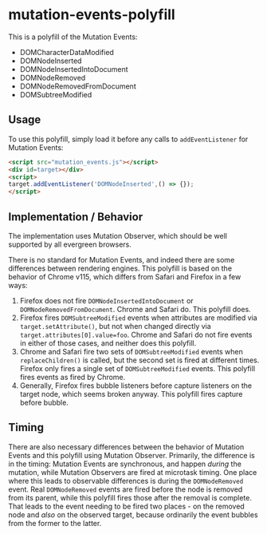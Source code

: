 # mutation-events-polyfill

This is a polyfill of the Mutation Events:
  - DOMCharacterDataModified
  - DOMNodeInserted
  - DOMNodeInsertedIntoDocument
  - DOMNodeRemoved
  - DOMNodeRemovedFromDocument
  - DOMSubtreeModified

## Usage
To use this polyfill, simply load it before any calls to `addEventListener`
for Mutation Events:

  ```html
  <script src="mutation_events.js"></script>
  <div id=target></div>
  <script>
  target.addEventListener('DOMNodeInserted',() => {});
  </script>
  ```

## Implementation / Behavior
The implementation uses Mutation Observer, which should be well supported
by all evergreen browsers.

There is no standard for Mutation Events, and indeed there are some
differences between rendering engines. This polyfill is based on the
behavior of Chrome v115, which differs from Safari and Firefox in a
few ways:
  1. Firefox does not fire `DOMNodeInsertedIntoDocument` or
     `DOMNodeRemovedFromDocument`. Chrome and Safari do. This polyfill does.
  2. Firefox fires `DOMSubtreeModified` events when attributes are modified
     via `target.setAttribute()`, but not when changed directly via
     `target.attributes[0].value=foo`. Chrome and Safari do not fire events
     in either of those cases, and neither does this polyfill.
  3. Chrome and Safari fire two sets of `DOMSubtreeModified` events when
     `replaceChildren()` is called, but the second set is fired at different
     times. Firefox only fires a single set of `DOMSubtreeModified` events.
     This polyfill fires events as fired by Chrome.
  4. Generally, Firefox fires bubble listeners before capture listeners
     on the target node, which seems broken anyway. This polyfill fires
     capture before bubble.

## Timing

There are also necessary differences between the behavior of Mutation Events
and this polyfill using Mutation Observer. Primarily, the difference is in
the timing: Mutation Events are synchronous, and happen *during* the
mutation, while Mutation Observers are fired at microtask timing. One place
where this leads to observable differences is during the `DOMNodeRemoved`
event. Real `DOMNodeRemoved` events are fired before the node is removed from
its parent, while this polyfill fires those after the removal is complete.
That leads to the event needing to be fired two places - on the removed
node and *also* on the observed target, because ordinarily the event bubbles
from the former to the latter.

